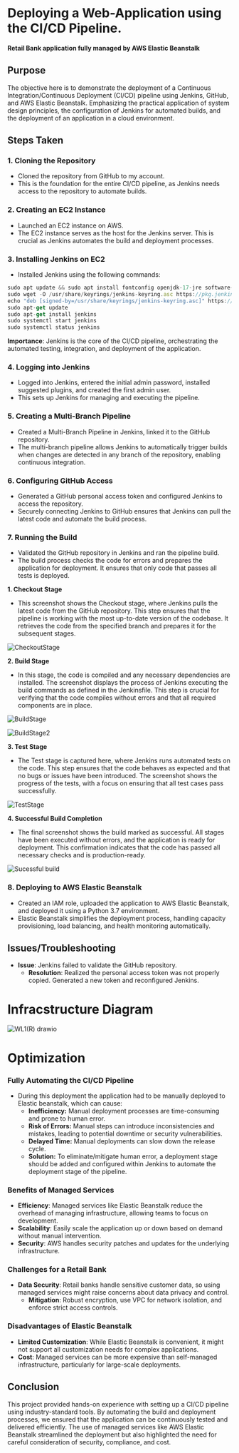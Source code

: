 # Deploying a Web-Application using the CI/CD Pipeline.

**Retail Bank application fully managed by AWS Elastic Beanstalk**

## **Purpose**

The objective here is to demonstrate the deployment of a Continuous Integration/Continuous Deployment (CI/CD) pipeline using Jenkins, GitHub, and AWS Elastic Beanstalk. Emphasizing the practical application of system design principles, the configuration of Jenkins for automated builds, and the deployment of an application in a cloud environment.

## **Steps Taken**

### **1. Cloning the Repository**

- Cloned the repository from GitHub to my account.
- This is the foundation for the entire CI/CD pipeline, as Jenkins needs access to the repository to automate builds.

### **2. Creating an EC2 Instance**

- Launched an EC2 instance on AWS.
- The EC2 instance serves as the host for the Jenkins server. This is crucial as Jenkins automates the build and deployment processes.

### **3. Installing Jenkins on EC2**

- Installed Jenkins using the following commands:

```jsx
sudo apt update && sudo apt install fontconfig openjdk-17-jre software-properties-common && sudo add-apt-repository ppa:deadsnakes/ppa && sudo apt install python3.7 python3.7-venv
sudo wget -O /usr/share/keyrings/jenkins-keyring.asc https://pkg.jenkins.io/debian-stable/jenkins.io-2023.key
echo "deb [signed-by=/usr/share/keyrings/jenkins-keyring.asc]" https://pkg.jenkins.io/debian-stable binary/ | sudo tee /etc/apt/sources.list.d/jenkins.list > /dev/null
sudo apt-get update
sudo apt-get install jenkins
sudo systemctl start jenkins
sudo systemctl status jenkins
```

**Importance**: Jenkins is the core of the CI/CD pipeline, orchestrating the automated testing, integration, and deployment of the application.

### **4. Logging into Jenkins**

- Logged into Jenkins, entered the initial admin password, installed suggested plugins, and created the first admin user.
- This sets up Jenkins for managing and executing the pipeline.

### **5. Creating a Multi-Branch Pipeline**

- Created a Multi-Branch Pipeline in Jenkins, linked it to the GitHub repository.
- The multi-branch pipeline allows Jenkins to automatically trigger builds when changes are detected in any branch of the repository, enabling continuous integration.

### **6. Configuring GitHub Access**

- Generated a GitHub personal access token and configured Jenkins to access the repository.
- Securely connecting Jenkins to GitHub ensures that Jenkins can pull the latest code and automate the build process.

### **7. Running the Build**

- Validated the GitHub repository in Jenkins and ran the pipeline build.
- The build process checks the code for errors and prepares the application for deployment. It ensures that only code that passes all tests is deployed.

**1. Checkout Stage**

- This screenshot shows the Checkout stage, where Jenkins pulls the latest code from the GitHub repository. This step ensures that the pipeline is working with the most up-to-date version of the codebase. It retrieves the code from the specified branch and prepares it for the subsequent stages.

![CheckoutStage](https://github.com/user-attachments/assets/3c7ea3c0-1977-4688-9dba-0232b53d2a10)

**2. Build Stage**

- In this stage, the code is compiled and any necessary dependencies are installed. The screenshot displays the process of Jenkins executing the build commands as defined in the Jenkinsfile. This step is crucial for verifying that the code compiles without errors and that all required components are in place.

![BuildStage](https://github.com/user-attachments/assets/c5da4389-0e57-479a-96b6-45e56a26e17b)

![BuildStage2](https://github.com/user-attachments/assets/181395c1-1afe-4791-86de-eeb59754b56a)

 **3. Test Stage**

- The Test stage is captured here, where Jenkins runs automated tests on the code. This step ensures that the code behaves as expected and that no bugs or issues have been introduced. The screenshot shows the progress of the tests, with a focus on ensuring that all test cases pass successfully.

![TestStage](https://github.com/user-attachments/assets/72c9fb5e-239a-44ce-94a6-1830821513ab)

**4. Successful Build Completion**

- The final screenshot shows the build marked as successful. All stages have been executed without errors, and the application is ready for deployment. This confirmation indicates that the code has passed all necessary checks and is production-ready.
    
![Sucessful build](https://github.com/user-attachments/assets/863182a2-f243-4396-bde6-dd67e0cc614d)


### **8. Deploying to AWS Elastic Beanstalk**

- Created an IAM role, uploaded the application to AWS Elastic Beanstalk, and deployed it using a Python 3.7 environment.
- Elastic Beanstalk simplifies the deployment process, handling capacity provisioning, load balancing, and health monitoring automatically.

## **Issues/Troubleshooting**

- **Issue**: Jenkins failed to validate the GitHub repository.
    - **Resolution**: Realized the personal access token was not properly copied. Generated a new token and reconfigured Jenkins.


# Infracstructure Diagram

![WL1(R) drawio](https://github.com/user-attachments/assets/b67b955a-6b04-499b-a0a9-5a01766507ee)


# Optimization

### Fully Automating the CI/CD Pipeline

- During this deployment the application had to be manually deployed to Elastic beanstalk, which can cause:
    - **Inefficiency:** Manual deployment processes are time-consuming and prone to human error.
    - **Risk of Errors:** Manual steps can introduce inconsistencies and mistakes, leading to potential downtime or security vulnerabilities.
    - **Delayed Time:** Manual deployments can slow down the release cycle.
    - **Solution:** To eliminate/mitigate human error, a deployment stage should be added and configured within Jenkins to automate the deployment stage of the pipeline.
    

### **Benefits of Managed Services**

- **Efficiency**: Managed services like Elastic Beanstalk reduce the overhead of managing infrastructure, allowing teams to focus on development.
- **Scalability**: Easily scale the application up or down based on demand without manual intervention.
- **Security**: AWS handles security patches and updates for the underlying infrastructure.

### **Challenges for a Retail Bank**

- **Data Security**: Retail banks handle sensitive customer data, so using managed services might raise concerns about data privacy and control.
    - **Mitigation**: Robust encryption, use VPC for network isolation, and enforce strict access controls.

### **Disadvantages of Elastic Beanstalk**

- **Limited Customization**: While Elastic Beanstalk is convenient, it might not support all customization needs for complex applications.
- **Cost**: Managed services can be more expensive than self-managed infrastructure, particularly for large-scale deployments.

## **Conclusion**

This project provided hands-on experience with setting up a CI/CD pipeline using industry-standard tools. By automating the build and deployment processes, we ensured that the application can be continuously tested and delivered efficiently. The use of managed services like AWS Elastic Beanstalk streamlined the deployment but also highlighted the need for careful consideration of security, compliance, and cost.
